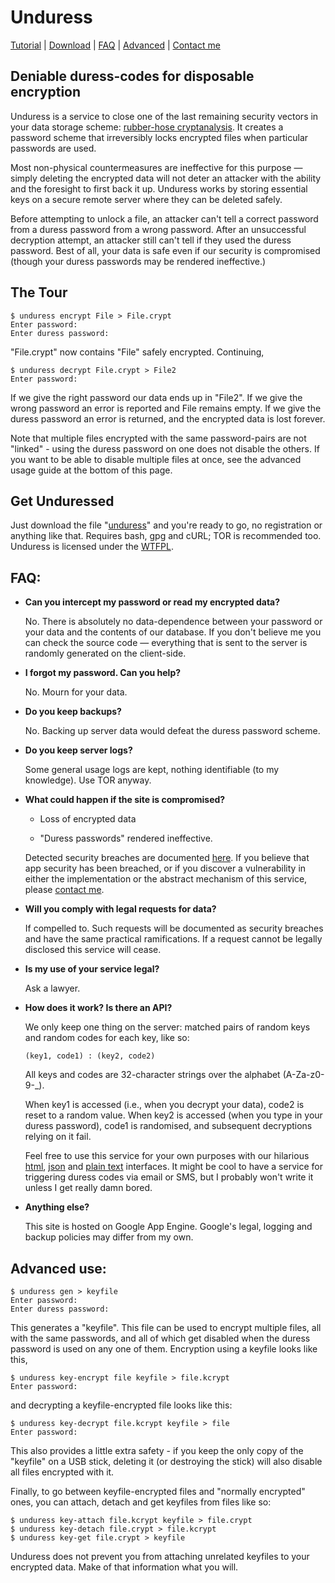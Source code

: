 Unduress
========

[Tutorial](#the-tour) | [Download](#get-unduressed) | [FAQ](#faq) | [Advanced](#advanced-use) | [Contact me](mailto:admin@unduress.com)

Deniable duress-codes for disposable encryption
-----------------------------------------------

Unduress is a service to close one of the last remaining security vectors in your data storage scheme: [rubber-hose cryptanalysis](http://xkcd.com/538/). It creates a password scheme that irreversibly locks encrypted files when particular passwords are used.

Most non-physical countermeasures are ineffective for this purpose — simply deleting the encrypted data will not deter an attacker with the ability and the foresight to first back it up. Unduress works by storing essential keys on a secure remote server where they can be deleted safely.

Before attempting to unlock a file, an attacker can't tell a correct password from a duress password from a wrong password. After an unsuccessful decryption attempt, an attacker still can't tell if they used the duress password. Best of all, your data is safe even if our security is compromised (though your duress passwords may be rendered ineffective.)

The Tour
--------

    $ unduress encrypt File > File.crypt
    Enter password:
    Enter duress password:

"File.crypt" now contains "File" safely encrypted. Continuing,

    $ unduress decrypt File.crypt > File2
    Enter password:

If we give the right password our data ends up in "File2". If we give the wrong password an error is reported and File remains empty. If we give the duress password an error is returned, and the encrypted data is lost forever.

Note that multiple files encrypted with the same password-pairs are not "linked" - using the duress password on one does not disable the others. If you want to be able to disable multiple files at once, see the advanced usage guide at the bottom of this page.

Get Unduressed
--------------

Just download the file "[unduress](https://github.com/MatthewSteel/Unduress/blob/master/unduress)" and you're ready to go, no registration or anything like that. Requires bash, gpg and cURL; TOR is recommended too. Unduress is licensed under the [WTFPL](http://sam.zoy.org/wtfpl/).

FAQ:
----

*   **Can you intercept my password or read my encrypted data?**
    
    No. There is absolutely no data-dependence between your password or your data and the contents of our database. If you don't believe me you can check the source code — everything that is sent to the server is randomly generated on the client-side.

*   **I forgot my password. Can you help?**
    
    No. Mourn for your data.

*   **Do you keep backups?**
    
    No. Backing up server data would defeat the duress password scheme.

*   **Do you keep server logs?**

    Some general usage logs are kept, nothing identifiable (to my knowledge). Use TOR anyway.

*   **What could happen if the site is compromised?**

    * Loss of encrypted data

    * "Duress passwords" rendered ineffective.

    Detected security breaches are documented [here](http://unduress.com/security.html). If you believe that app security has been breached, or if you discover a vulnerability in either the implementation or the abstract mechanism of this service, please [contact me](mailto:admin@unduress.com).

*   **Will you comply with legal requests for data?**

    If compelled to. Such requests will be documented as security breaches and have the same practical ramifications. If a request cannot be legally disclosed this service will cease.

*   **Is my use of your service legal?**

    Ask a lawyer.

*   **How does it work? Is there an API?**

    We only keep one thing on the server: matched pairs of random keys and random codes for each key, like so:

        (key1, code1) : (key2, code2)
        
    All keys and codes are 32-character strings over the alphabet (A-Za-z0-9-_).

    When key1 is accessed (i.e., when you decrypt your data), code2 is reset to a random value. When key2 is accessed (when you type in your duress password), code1 is randomised, and subsequent decryptions relying on it fail.

    Feel free to use this service for your own purposes with our hilarious [html](https://unduress.appspot.com/get/4LnMMkZR3Q7Rd57dgDJ_hFqgzMRUXxPr), [json](https://unduress.appspot.com/get/4LnMMkZR3Q7Rd57dgDJ_hFqgzMRUXxPr.json) and [plain text](https://unduress.appspot.com/get/4LnMMkZR3Q7Rd57dgDJ_hFqgzMRUXxPr.txt) interfaces. It might be cool to have a service for triggering duress codes via email or SMS, but I probably won't write it unless I get really damn bored.
    
*   **Anything else?**
    
    This site is hosted on Google App Engine. Google's legal, logging and backup policies may differ from my own.

Advanced use:
-------------

    $ unduress gen > keyfile
    Enter password:
    Enter duress password:

This generates a "keyfile". This file can be used to encrypt multiple files, all with the same passwords, and all of which get disabled when the duress password is used on any one of them. Encryption using a keyfile looks like this,

    $ unduress key-encrypt file keyfile > file.kcrypt
    Enter password:

and decrypting a keyfile-encrypted file looks like this:

    $ unduress key-decrypt file.kcrypt keyfile > file
    Enter password:

This also provides a little extra safety - if you keep the only copy of the "keyfile" on a USB stick, deleting it (or destroying the stick) will also disable all files encrypted with it.

Finally, to go between keyfile-encrypted files and "normally encrypted" ones, you can attach, detach and get keyfiles from files like so:

    $ unduress key-attach file.kcrypt keyfile > file.crypt
    $ unduress key-detach file.crypt > file.kcrypt
    $ unduress key-get file.crypt > keyfile

Unduress does not prevent you from attaching unrelated keyfiles to your encrypted data. Make of that information what you will.
 
